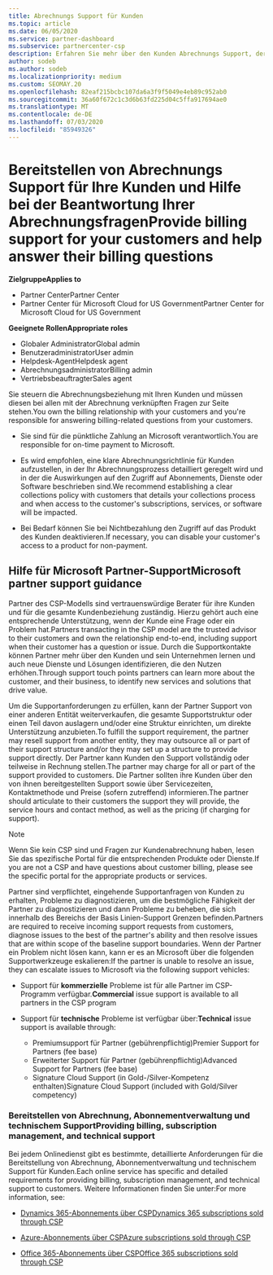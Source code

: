 ```yaml
---
title: Abrechnungs Support für Kunden
ms.topic: article
ms.date: 06/05/2020
ms.service: partner-dashboard
ms.subservice: partnercenter-csp
description: Erfahren Sie mehr über den Kunden Abrechnungs Support, der von CSP-Programmpartnern benötigt wird. Dies umfasst das Besitz der Kunden abrechnungsbeziehung und das Beantworten von Abrechnungsfragen.
author: sodeb
ms.author: sodeb
ms.localizationpriority: medium
ms.custom: SEOMAY.20
ms.openlocfilehash: 82eaf215bcbc107da6a3f9f5049e4eb89c952ab0
ms.sourcegitcommit: 36a60f672c1c3d6b63fd225d04c5ffa917694ae0
ms.translationtype: MT
ms.contentlocale: de-DE
ms.lasthandoff: 07/03/2020
ms.locfileid: "85949326"
---
```

# <a name="provide-billing-support-for-your-customers-and-help-answer-their-billing-questions"></a><span data-ttu-id="f82fb-104">Bereitstellen von Abrechnungs Support für Ihre Kunden und Hilfe bei der Beantwortung Ihrer Abrechnungsfragen</span><span class="sxs-lookup"><span data-stu-id="f82fb-104">Provide billing support for your customers and help answer their billing questions</span></span>

<span data-ttu-id="f82fb-105">**Zielgruppe**</span><span class="sxs-lookup"><span data-stu-id="f82fb-105">**Applies to**</span></span>

- <span data-ttu-id="f82fb-106">Partner Center</span><span class="sxs-lookup"><span data-stu-id="f82fb-106">Partner Center</span></span>
- <span data-ttu-id="f82fb-107">Partner Center für Microsoft Cloud for US Government</span><span class="sxs-lookup"><span data-stu-id="f82fb-107">Partner Center for Microsoft Cloud for US Government</span></span>

<span data-ttu-id="f82fb-108">**Geeignete Rollen**</span><span class="sxs-lookup"><span data-stu-id="f82fb-108">**Appropriate roles**</span></span>
- <span data-ttu-id="f82fb-109">Globaler Administrator</span><span class="sxs-lookup"><span data-stu-id="f82fb-109">Global admin</span></span>
- <span data-ttu-id="f82fb-110">Benutzeradministrator</span><span class="sxs-lookup"><span data-stu-id="f82fb-110">User admin</span></span>
- <span data-ttu-id="f82fb-111">Helpdesk-Agent</span><span class="sxs-lookup"><span data-stu-id="f82fb-111">Helpdesk agent</span></span>
- <span data-ttu-id="f82fb-112">Abrechnungsadministrator</span><span class="sxs-lookup"><span data-stu-id="f82fb-112">Billing admin</span></span>
- <span data-ttu-id="f82fb-113">Vertriebsbeauftragter</span><span class="sxs-lookup"><span data-stu-id="f82fb-113">Sales agent</span></span>

<span data-ttu-id="f82fb-114">Sie steuern die Abrechnungsbeziehung mit Ihren Kunden und müssen diesen bei allen mit der Abrechnung verknüpften Fragen zur Seite stehen.</span><span class="sxs-lookup"><span data-stu-id="f82fb-114">You own the billing relationship with your customers and you're responsible for answering billing-related questions from your customers.</span></span>

- <span data-ttu-id="f82fb-115">Sie sind für die pünktliche Zahlung an Microsoft verantwortlich.</span><span class="sxs-lookup"><span data-stu-id="f82fb-115">You are responsible for on-time payment to Microsoft.</span></span>

- <span data-ttu-id="f82fb-116">Es wird empfohlen, eine klare Abrechnungsrichtlinie für Kunden aufzustellen, in der Ihr Abrechnungsprozess detailliert geregelt wird und in der die Auswirkungen auf den Zugriff auf Abonnements, Dienste oder Software beschrieben sind.</span><span class="sxs-lookup"><span data-stu-id="f82fb-116">We recommend establishing a clear collections policy with customers that details your collections process and when access to the customer's subscriptions, services, or software will be impacted.</span></span>

- <span data-ttu-id="f82fb-117">Bei Bedarf können Sie bei Nichtbezahlung den Zugriff auf das Produkt des Kunden deaktivieren.</span><span class="sxs-lookup"><span data-stu-id="f82fb-117">If necessary, you can disable your customer's access to a product for non-payment.</span></span>

## <a name="microsoft-partner-support-guidance"></a><span data-ttu-id="f82fb-118">Hilfe für Microsoft Partner-Support</span><span class="sxs-lookup"><span data-stu-id="f82fb-118">Microsoft partner support guidance</span></span>

<span data-ttu-id="f82fb-119">Partner des CSP-Modells sind vertrauenswürdige Berater für ihre Kunden und für die gesamte Kundenbeziehung zuständig. Hierzu gehört auch eine entsprechende Unterstützung, wenn der Kunde eine Frage oder ein Problem hat.</span><span class="sxs-lookup"><span data-stu-id="f82fb-119">Partners transacting in the CSP model are the trusted advisor to their customers and own the relationship end-to-end, including support when their customer has a question or issue.</span></span> <span data-ttu-id="f82fb-120">Durch die Supportkontakte können Partner mehr über den Kunden und sein Unternehmen lernen und auch neue Dienste und Lösungen identifizieren, die den Nutzen erhöhen.</span><span class="sxs-lookup"><span data-stu-id="f82fb-120">Through support touch points partners can learn more about the customer, and their business, to identify new services and solutions that drive value.</span></span>

<span data-ttu-id="f82fb-121">Um die Supportanforderungen zu erfüllen, kann der Partner Support von einer anderen Entität weiterverkaufen, die gesamte Supportstruktur oder einen Teil davon auslagern und/oder eine Struktur einrichten, um direkte Unterstützung anzubieten.</span><span class="sxs-lookup"><span data-stu-id="f82fb-121">To fulfill the support requirement, the partner may resell support from another entity, they may outsource all or part of their support structure and/or they may set up a structure to provide support directly.</span></span>  <span data-ttu-id="f82fb-122">Der Partner kann Kunden den Support vollständig oder teilweise in Rechnung stellen.</span><span class="sxs-lookup"><span data-stu-id="f82fb-122">The partner may charge for all or part of the support provided to customers.</span></span> <span data-ttu-id="f82fb-123">Die Partner sollten ihre Kunden über den von ihnen bereitgestellten Support sowie über Servicezeiten, Kontaktmethode und Preise (sofern zutreffend) informieren.</span><span class="sxs-lookup"><span data-stu-id="f82fb-123">The partner should articulate to their customers the support they will provide, the service hours and contact method, as well as the pricing (if charging for support).</span></span> 

>[!Note]
><span data-ttu-id="f82fb-124">Wenn Sie kein CSP sind und Fragen zur Kundenabrechnung haben, lesen Sie das spezifische Portal für die entsprechenden Produkte oder Dienste.</span><span class="sxs-lookup"><span data-stu-id="f82fb-124">If you are not a CSP and have questions about customer billing, please see the specific portal for the appropriate products or services.</span></span>

<span data-ttu-id="f82fb-125">Partner sind verpflichtet, eingehende Supportanfragen von Kunden zu erhalten, Probleme zu diagnostizieren, um die bestmögliche Fähigkeit der Partner zu diagnostizieren und dann Probleme zu beheben, die sich innerhalb des Bereichs der Basis Linien-Support Grenzen befinden.</span><span class="sxs-lookup"><span data-stu-id="f82fb-125">Partners are required to receive incoming support requests from customers, diagnose issues to the best of the partner's ability and then resolve issues that are within scope of the baseline support boundaries.</span></span> <span data-ttu-id="f82fb-126">Wenn der Partner ein Problem nicht lösen kann, kann er es an Microsoft über die folgenden Supportwerkzeuge eskalieren:</span><span class="sxs-lookup"><span data-stu-id="f82fb-126">If the partner is unable to resolve an issue, they can escalate issues to Microsoft via the following support vehicles:</span></span>

- <span data-ttu-id="f82fb-127">Support für **kommerzielle** Probleme ist für alle Partner im CSP-Programm verfügbar.</span><span class="sxs-lookup"><span data-stu-id="f82fb-127">**Commercial** issue support is available to all partners in the CSP program</span></span>

- <span data-ttu-id="f82fb-128">Support für **technische** Probleme ist verfügbar über:</span><span class="sxs-lookup"><span data-stu-id="f82fb-128">**Technical** issue support is available through:</span></span>

  - <span data-ttu-id="f82fb-129">Premiumsupport für Partner (gebührenpflichtig)</span><span class="sxs-lookup"><span data-stu-id="f82fb-129">Premier Support for Partners (fee base)</span></span>
  - <span data-ttu-id="f82fb-130">Erweiterter Support für Partner (gebührenpflichtig)</span><span class="sxs-lookup"><span data-stu-id="f82fb-130">Advanced Support for Partners (fee base)</span></span>
  - <span data-ttu-id="f82fb-131">Signature Cloud Support (in Gold-/Silver-Kompetenz enthalten)</span><span class="sxs-lookup"><span data-stu-id="f82fb-131">Signature Cloud Support (included with Gold/Silver competency)</span></span>

### <a name="providing-billing-subscription-management-and-technical-support"></a><span data-ttu-id="f82fb-132">Bereitstellen von Abrechnung, Abonnementverwaltung und technischem Support</span><span class="sxs-lookup"><span data-stu-id="f82fb-132">Providing billing, subscription management, and technical support</span></span> 

<span data-ttu-id="f82fb-133">Bei jedem Onlinedienst gibt es bestimmte, detaillierte Anforderungen für die Bereitstellung von Abrechnung, Abonnementverwaltung und technischem Support für Kunden.</span><span class="sxs-lookup"><span data-stu-id="f82fb-133">Each online service has specific and detailed requirements for providing billing, subscription management, and technical support to customers.</span></span> <span data-ttu-id="f82fb-134">Weitere Informationen finden Sie unter:</span><span class="sxs-lookup"><span data-stu-id="f82fb-134">For more information, see:</span></span>

- [<span data-ttu-id="f82fb-135">Dynamics 365-Abonnements über CSP</span><span class="sxs-lookup"><span data-stu-id="f82fb-135">Dynamics 365 subscriptions sold through CSP</span></span>](https://www.microsoftpartnercommunity.com/t5/CSP/Microsoft-Partner-Support-Guidance/m-p/5262#M30)

- [<span data-ttu-id="f82fb-136">Azure-Abonnements über CSP</span><span class="sxs-lookup"><span data-stu-id="f82fb-136">Azure subscriptions sold through CSP</span></span>](https://www.microsoftpartnercommunity.com/t5/CSP/Microsoft-Partner-Support-Guidance/m-p/5263#M31)

- [<span data-ttu-id="f82fb-137">Office 365-Abonnements über CSP</span><span class="sxs-lookup"><span data-stu-id="f82fb-137">Office 365 subscriptions sold through CSP</span></span>](https://www.microsoftpartnercommunity.com/t5/CSP/Microsoft-Partner-Support-Guidance/m-p/5264#M32)
 